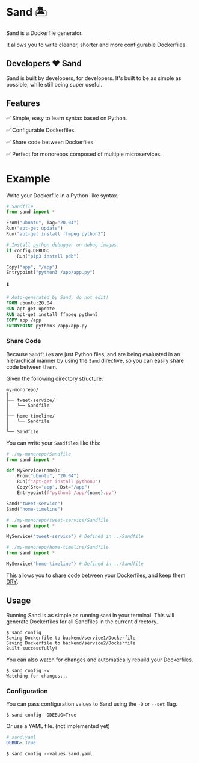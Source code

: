 # Sand 🏝
Sand is a Dockerfile generator.

It allows you to write cleaner, shorter and more configurable Dockerfiles.

## Developers ❤️ Sand
Sand is built by developers, for developers. It's built to be as simple as possible, while still being super useful.

## Features
✅ Simple, easy to learn syntax based on Python.

✅ Configurable Dockerfiles. 

✅ Share code between Dockerfiles.

✅ Perfect for monorepos composed of multiple microservices.

# Example
Write your Dockerfile in a Python-like syntax.
```python
# Sandfile
from sand import *

From("ubuntu", Tag="20.04")
Run("apt-get update")
Run("apt-get install ffmpeg python3")

# Install python debugger on debug images.
if config.DEBUG:
    Run("pip3 install pdb")

Copy("app", "/app")
Entrypoint("python3 /app/app.py")
```
⬇️
```dockerfile
# Auto-generated by Sand, do not edit!
FROM ubuntu:20.04
RUN apt-get update
RUN apt-get install ffmpeg python3
COPY app /app
ENTRYPOINT python3 /app/app.py
```

### Share Code
Because `Sandfile`s are just Python files, and are being evaluated in an hierarchical manner by using the `Sand` directive, so you can easily share code between them.

Given the following directory structure:
```
my-monorepo/
│
├── tweet-service/
│   └── Sandfile
│
├── home-timeline/
│   └── Sandfile
│
└── Sandfile
```
You can write your `Sandfile`s like this:
```python
# ./my-monorepo/Sandfile
from sand import *

def MyService(name):
    From("ubuntu", "20.04")
    Run(f"apt-get install python3")
    Copy(Src="app", Dst="/app")
    Entrypoint(f"python3 /app/{name}.py")

Sand("tweet-service")
Sand("home-timeline")
```
```python
# ./my-monorepo/tweet-service/Sandfile
from sand import *

MyService("tweet-service") # Defined in ../Sandfile
```

```python
# ./my-monorepo/home-timeline/Sandfile
from sand import *

MyService("home-timeline") # Defined in ../Sandfile
```

This allows you to share code between your Dockerfiles, and keep them [DRY](https://en.wikipedia.org/wiki/Don%27t_repeat_yourself).


## Usage
Running Sand is as simple as running `sand` in your terminal.
This will generate Dockerfiles for all Sandfiles in the current directory.
```
$ sand config
Saving Dockerfile to backend/service1/Dockerfile
Saving Dockerfile to backend/service2/Dockerfile
Built successfully!
```
You can also watch for changes and automatically rebuild your Dockerfiles.
```
$ sand config -w
Watching for changes...
```

### Configuration
You can pass configuration values to Sand using the `-D` or `--set` flag.
```
$ sand config -DDEBUG=True
```
Or use a YAML file. (not implemented yet)
```yaml
# sand.yaml
DEBUG: True
```
```
$ sand config --values sand.yaml
```

